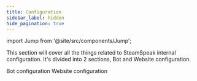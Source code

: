 ```yaml
---
title: Configuration
sidebar_label: hidden
hide_pagination: true
---
```


import Jump from '@site/src/components/Jump';

This section will cover all the things related to SteamSpeak internal configuration. It's divided into 2 sections, Bot and Website configuration.

<Jump to="/SteamSpeak/docs/setup/configuration/bot/">Bot configuration</Jump>
<Jump to="/SteamSpeak/docs/setup/configuration/website/">Website configuration</Jump>

